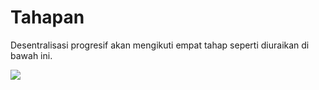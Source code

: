 # Tahapan

Desentralisasi progresif akan mengikuti empat tahap seperti diuraikan di bawah ini.

![](../.gitbook/assets/ousd_docs_graphics_2%20%282%29.png)

